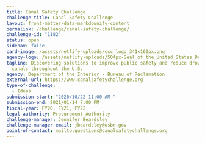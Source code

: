 ```yaml
---
title: Canal Safety Challenge
challenge-title: Canal Safety Challenge
layout: front-matter-data-markdownify-content
permalink: /challenge/canal-safety-challenge/
challenge-id: "1182"
status: open
sidenav: false
card-image: /assets/netlify-uploads/csc_logo_341x160px.png
agency-logo: /assets/netlify-uploads/504px-Seal_of_the_United_States_Department_of_the_Interior.png
tagline: Discovering solutions to improve public safety and reduce drownings in
  canals throughout the U.S.
agency: Department of the Interior - Bureau of Reclamation
external-url: https://www.canalsafetychallenge.org
type-of-challenge:
  - Ideas
submission-start: "2020/10/22 11:00 AM "
submission-end: 2021/01/14 7:00 PM
fiscal-year: FY20, FY21, FY22
legal-authority: Procurement Authority
challenge-manager: Jennifer Beardsley
challenge-manager-email: jbeardsley@usbr.gov
point-of-contact: mailto:questions@canalsafetychallenge.org
---
```

